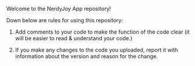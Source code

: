 Welcome to the NerdyJoy App repository! 

Down below are rules for using this repository: 

1. Add comments to your code to make the function of the code clear (it will be easier to read & understand your code.)  

2. If you make any changes to the code you uploaded, report it with information about the version and reason for the change.
